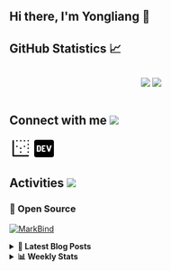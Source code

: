 ## Hi there, I'm Yongliang 👋 

## GitHub Statistics :chart_with_upwards_trend:
<div align="center">
<div style="display: flex; align-items: center; justify-content: center;">

[![](https://github-readme-stats.vercel.app/api?username=tlylt&show_icons=true&theme=tokyonight&hide_border=true&locale=en)](https://github.com/tlylt)
[![](https://github-readme-streak-stats.herokuapp.com/?user=tlylt&theme=tokyonight&hide_border=true)](https://github.com/tlylt)
</div>
</div>

## Connect with me <img src="https://media.giphy.com/media/iY8CRBdQXODJSCERIr/giphy.gif" width="30px">

<a href="https://www.yongliangliu.com/" target="_blank"><img align="center" src="static/site-icon.png" alt="yongliangliu.com" height="40" width="40" /></a>
<a href="https://dev.to/tlylt" target="_blank"><img align="center" src="static/dev-badge.svg" alt="dev.to/tlylt" height="35" width="35" /></a>

## Activities <img src="https://media.giphy.com/media/WUlplcMpOCEmTGBtBW/giphy.gif" width="30">

### 🔭 Open Source

[![MarkBind](https://github-readme-stats.vercel.app/api/pin/?username=markbind&repo=markbind)](https://github.com/MarkBind/markbind)


<details>
<summary> <b>📕 Latest Blog Posts</b> </summary>

<!-- BLOG-POST-LIST:START -->
- [Intermediate GitHub CI Workflow Walk Through](https://www.yongliangliu.com/blog/intermediate-github-ci-workflow-walk-through/)
- [RooFind](https://www.yongliangliu.com/blog/roofind/)
- [Prove that the problem of determining whether a graph is connected is evasive](https://www.yongliangliu.com/blog/prove-graph-check-connected-evasive/)
- [Prove that every sorting algorithm must make at least lg&lpar;n!&rpar; comparisons](https://www.yongliangliu.com/blog/prove-sorting-at-least-lgn/)
- [Automatically add all existing GitHub repo contributors with all-contributors-cli](https://www.yongliangliu.com/blog/all-contributors-cli-recognize-existing/)
<!-- BLOG-POST-LIST:END -->

</details>

<details>
<summary> <b>📊 Weekly Stats</b> </summary>

<!--START_SECTION:waka-->
**🐱 My GitHub Data** 

> 🏆 2,258 Contributions in the Year 2022
 > 
> 📦 260.2 kB Used in GitHub's Storage 
 > 
> 🚫 Not Opted to Hire
 > 
> 📜 106 Public Repositories 
 > 
> 🔑 13 Private Repositories  
 > 
**I'm an Early 🐤** 

```text
🌞 Morning    407 commits    ██████░░░░░░░░░░░░░░░░░░░   26.31% 
🌆 Daytime    449 commits    ███████░░░░░░░░░░░░░░░░░░   29.02% 
🌃 Evening    572 commits    █████████░░░░░░░░░░░░░░░░   36.97% 
🌙 Night      119 commits    ██░░░░░░░░░░░░░░░░░░░░░░░   7.69%

```
📅 **I'm Most Productive on Monday** 

```text
Monday       250 commits    ████░░░░░░░░░░░░░░░░░░░░░   16.16% 
Tuesday      193 commits    ███░░░░░░░░░░░░░░░░░░░░░░   12.48% 
Wednesday    224 commits    ███░░░░░░░░░░░░░░░░░░░░░░   14.48% 
Thursday     245 commits    ████░░░░░░░░░░░░░░░░░░░░░   15.84% 
Friday       241 commits    ████░░░░░░░░░░░░░░░░░░░░░   15.58% 
Saturday     181 commits    ███░░░░░░░░░░░░░░░░░░░░░░   11.7% 
Sunday       213 commits    ███░░░░░░░░░░░░░░░░░░░░░░   13.77%

```


📊 **This Week I Spent My Time On** 

```text
⌚︎ Time Zone: Asia/Singapore

💬 Programming Languages: 
JavaScript               19 hrs              ████████████████░░░░░░░░░   63.67% 
Markdown                 5 hrs 27 mins       ████░░░░░░░░░░░░░░░░░░░░░   18.3% 
YAML                     2 hrs 56 mins       ██░░░░░░░░░░░░░░░░░░░░░░░   9.87% 
JSON                     1 hr 19 mins        █░░░░░░░░░░░░░░░░░░░░░░░░   4.42% 
Other                    59 mins             ░░░░░░░░░░░░░░░░░░░░░░░░░   3.33%

```


 Last Updated on 21/04/2022 00:37:53 UTC
<!--END_SECTION:waka-->

</details>